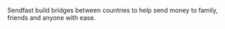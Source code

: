 Sendfast build bridges between countries to help send money to family, friends and anyone with ease.
